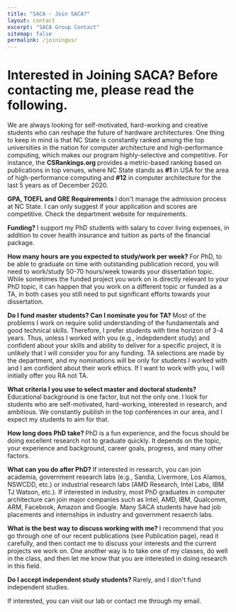 ```yaml
---
title: "SACA - Join SACA?"
layout: contact
excerpt: "SACA Group Contact"
sitemap: false
permalink: /joiningus/
---
```


# Interested in Joining SACA? Before contacting me, please read the following.

We are always looking for self-motivated, hard-working and creative students who can reshape the future of hardware architectures. One thing to keep in mind is that NC State is constantly ranked among the top universities in the nation for computer architecture and high-performance computing, which makes our program highly-selective and competitive. For instance, the <b> CSRankings.org </b> provides a metric-based ranking based on publications in top venues, where NC State stands as  <b> #1 </b> in USA for the area of high-performance computing and  <b>#12</b> in computer architecture for the last 5 years as of December 2020.

<b> GPA, TOEFL and GRE Requirements </b>
I don't manage the admission process at NC State. I can only suggest if your application and scores are competitive. Check the department website for requirements.

<b> Funding?  </b>
I support my PhD students with salary to cover living expenses, in addition to cover health insurance and tuition as parts of the financial package. 

<b> How many hours are you expected to study/work per week? </b>
For PhD, to be able to graduate on time with outstanding publication record, you will need to work/study 50-70 hours/week towards your dissertation topic. While sometimes the funded project you work on is directly relevant to your PhD topic, it can happen that you work on a different topic or funded as a TA, in both cases you still need to put significant efforts towards your dissertation. 

<b> Do I fund master students? Can I nominate you for TA? </b>
Most of the problems I work on require solid understanding of the fundamentals and good technical skills. Therefore, I prefer students with time horizon of 3-4 years. Thus, unless I worked with you (e.g., indepdendent study) and confident about your skills and ability to deliver for a specific project, it is unlikely that I will consider you for any funding. TA selections are made by the department, and my nominations will be only for students I worked with and I am confident about their work ethics. If I want to work with you, I will initially offer you RA not TA. 

<b> What criteria I you use to select master and doctoral students? </b>
Educational background is one factor, but not the only one. I look for students who are self-motivated, hard-working, interested in research, and ambitious. We constantly publish in the top conferences in our area, and I expect my students to aim for that.

<b> How long does PhD take? </b> 
PhD is a fun experience, and the focus should be doing excellent research not to graduate quickly. It depends on the topic, your experience and background, career goals, progress, and many other factors.

<b> What can you do after PhD? </b> 
If interested in research, you can join academia, government research labs (e.g., Sandia, Livermore, Los Alamos, NSWCDD, etc.) or industrial research labs (AMD Research, Intel Labs, IBM TJ Watson, etc.). If interested in industry, most PhD graduates in computer architecture can join major companies such as Intel, AMD, IBM, Qualcomm, ARM, Facebook, Amazon and Google. Many SACA students have had job placements and internships in industry and government resaerch labs.

<b> What is the best way to discuss working with me? </b>
I recommend that you go through one of our recent publications (see Publication page), read it carefully, and then contact me to discuss your interests and the current projects we work on. One another way is to take one of my classes, do well in the class, and then let me know that you are interested in doing research in this field.

<b> Do I accept independent study students? </b>
Rarely, and I don't fund independent studies. 


If interested, you can visit our lab or contact me through my email.


